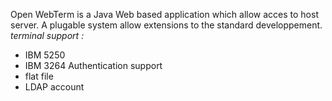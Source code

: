 Open WebTerm is a Java Web based application which allow acces to host server.
A plugable system allow extensions to the standard developpement.
_terminal support :_

  * IBM 5250
  * IBM 3264
Authentication support
  * flat file
  * LDAP account